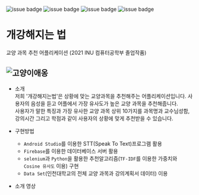 ![issue badge](https://img.shields.io/badge/AndroidStudio-deepgreen)
![issue badge](https://img.shields.io/badge/Python-green)
![issue badge](https://img.shields.io/badge/Kotlin-blue)
![issue badge](https://img.shields.io/badge/Firebase-red)  
# 개강해지는 법 



교양 과목 추천 어플리케이션 (2021 INU 컴퓨터공학부 졸업작품)
  
![고양이애옹](https://blogfiles.pstatic.net/MjAyMTA1MTZfMTcz/MDAxNjIxMTY2OTQyMTgx.-iMqdkLdVwGJr5NbdpeJsjZeI1ZS5Tvt1d8cXDwTL3cg.ZPSwz9kFJmQpbYwbFS84v7PBLZJli6lIwJU5bXFwOpUg.PNG.lifely98/%EA%B0%9C%EA%B0%95%ED%95%B4%EC%A7%80%EB%8A%94%EB%B2%95_%EB%A1%9C%EA%B3%A0.png?type=w3)
---
- 소개  
저희 '개강해지는법'은 상황에 맞는 교양과목을 추천해주는 어플리케이션입니다.  사용자의 음성을 듣고 어플에서 가장 유사도가 높은 교양 과목을 추천해줍니다.  
사용자가 말한 특징과 가장 유사한 교양 과목 상위 10가지를 과목명과 교수님성함, 강의시간 그리고 학점과 같이 사용자의 상황에 맞게 추천받을 수 있습니다.    

- 구현방법  
  - `Android Studio`를 이용한 STT(Speak To Text)프로그램 활용  
  - `Firebase`를 이용한 데이터베이스 서버 활용  
  - `selenium`과 `Python`을 활용한 추천알고리즘(`TF-IDF`를 이용한 가중치와 `Cosine 유사도` 이용) 구현
  - `Data Set`(인천대학교의 전체 교양 과목과 강의계획서 데이터) 이용  
- 소개 영상
